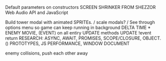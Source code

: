 Default parameters on constructors
SCREEN SHRINKER FROM SHEZZOR
Web Audio API and JavaScript

Build tower modal with animated SPRITEs. / scale modals? / 
See through options menu so game can keep running in background 
DELTA TIME * ENEMY MOVIE, (EVENT) on all entiry UPDATE methods UPDATE !event return
RESEARCH: ASYNC, AWAIT, PROMISES,  SCOPE/CLOSURE,  OBJECT.() PROTOTYPES, JS PERFORMANCE, WINDOW DOCUMENT

enemy collisions, push each other away